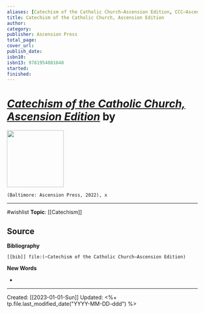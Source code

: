 ```yaml
---
aliases: [Catechism of the Catholic Church—Ascension Edition, CCC—Ascension Edition]
title: Catechism of the Catholic Church, Ascension Edition
author: 
category: 
publisher: Ascension Press
total_page: 
cover_url: 
publish_date: 
isbn10: 
isbn13: 9781954881648
started: 
finished: 
---
```

# *[Catechism of the Catholic Church, Ascension Edition](https://ascensionpress.com/products/catechism-of-the-catholic-church-ascension-edition?variant=43203340337344#ascension-product-description)* by 

<img src="https://cdn.shopify.com/s/files/1/1125/2740/products/ASCENSION-WHITEBOX-FINAL-03_1800x1800.jpg?v=1665509486" width=150>

`(Baltimore: Ascension Press, 2022), x`

--- 
#wishlist 
**Topic**: [[Catechism]]

**Source**
- 


**Bibliography**

```query
[[bib]] file:(~Catechism of the Catholic Church—Ascension Edition)
```
 

**New Words**

- 

---
Created: [[2023-01-01-Sun]]
Updated: <%+ tp.file.last_modified_date("YYYY-MM-DD-ddd") %>
